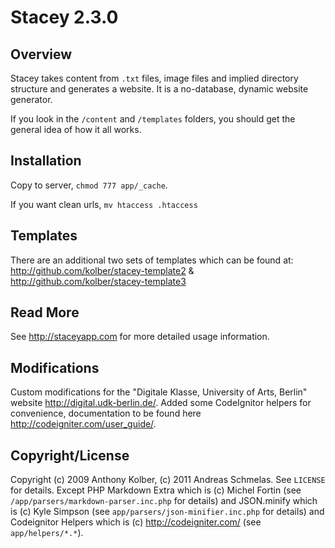 # Stacey 2.3.0

## Overview

Stacey takes content from `.txt` files, image files and implied directory structure and generates a website.
It is a no-database, dynamic website generator.

If you look in the `/content` and `/templates` folders, you should get the general idea of how it all works.

## Installation

Copy to server, `chmod 777 app/_cache`.

If you want clean urls, `mv htaccess .htaccess`

## Templates

There are an additional two sets of templates which can be found at:
<http://github.com/kolber/stacey-template2> &
<http://github.com/kolber/stacey-template3>

## Read More

See <http://staceyapp.com> for more detailed usage information.

## Modifications

Custom modifications for the "Digitale Klasse, University of Arts, Berlin" website <http://digital.udk-berlin.de/>.
Added some CodeIgnitor helpers for convenience, documentation to be found here <http://codeigniter.com/user_guide/>.

## Copyright/License

Copyright (c) 2009 Anthony Kolber, (c) 2011 Andreas Schmelas. See `LICENSE` for details.
Except PHP Markdown Extra which is (c) Michel Fortin (see `/app/parsers/markdown-parser.inc.php` for details) and
JSON.minify which is (c) Kyle Simpson (see `app/parsers/json-minifier.inc.php` for details) and Codeignitor Helpers
which is (c) <http://codeigniter.com/> (see `app/helpers/*.*`).